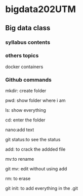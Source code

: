 # bigdata202UTM

## Big data class

### syllabus contents 


### others topics 
docker containers 


### Github commands
mkdir: create folder

pwd: show folder where i am

ls: show everything

cd: enter the folder

nano:add text

git status:to see the status

add: to crack the addded file

mv:to rename

git mv: edit without using add

rm: to erase

git init: to add everything in the .git

